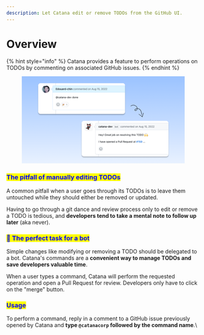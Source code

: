 ```yaml
---
description: Let Catana edit or remove TODOs from the GitHub UI.
---
```


# Overview

{% hint style="info" %}
Catana provides a feature to perform operations on TODOs by commenting on associated GitHub issues.
{% endhint %}

<figure><img src="../.gitbook/assets/catana-command-example.png" alt="" width="563"><figcaption></figcaption></figure>

### <mark style="color:blue;">The pitfall of manually editing TODOs</mark>

A common pitfall when a user goes through its TODOs is to leave them untouched while they should either be removed or updated.

Having to go through a git dance and review process only to edit or remove a TODO is tedious, and **developers tend to take a mental note to follow up later** (aka never).

### <mark style="color:blue;">🤖 The perfect task for a bot</mark>

Simple changes like modifying or removing a TODO should be delegated to a bot. Catana's commands are a **convenient way to manage TODOs and save developers valuable time**.

When a user types a command, Catana will perform the requested operation and open a Pull Request for review. Developers only have to click on the "merge" button.

### <mark style="color:blue;">Usage</mark>

To perform a command, reply in a comment to a GitHub issue previously opened by Catana and **type `@catanacorp` followed by the command name**.\






